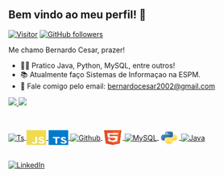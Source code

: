 <h2> Bem vindo ao meu perfil! 🤠 </h2>

[![Visitor](https://visitor-badge.laobi.icu/badge?page_id=BernardoCesar.BernardoCesar)](https://github.com/BernardoCesar) [![GitHub followers](https://img.shields.io/github/followers/BernardoCesar.svg?style=social&label=Follow)](https://github.com/BernardoCesar?tab=followers)

Me chamo Bernardo Cesar, prazer! 

- 👨‍💻 Pratico Java, Python, MySQL, entre outros!
- 📚 Atualmente faço Sistemas de Informaçao na ESPM.
- 📩 Fale comigo pelo email: [bernardocesar2002@gmail.com](mailto:bernardocesar2002@gmail.com)

<div>
  <a href="https://github.com/BernardoCesar">
  <img height="180em" src="https://github-readme-stats.vercel.app/api?username=BernardoCesar&show_icons=true&theme=algolia&include_all_commits=true&count_private=true"/>
  <img height="180em" src="https://github-readme-stats.vercel.app/api/top-langs/?username=BernardoCesar&layout=compact&langs_count=7&theme=algolia"/>
</div>

##

</div>
<div style="display: inline_block"><br>
  <img align="center" alt="Ts" height="30" width="40" src="https://cdn.jsdelivr.net/gh/devicons/devicon/icons/vscode/vscode-original.svg">
  <img align="center" alt="Js" height="30" width="40" src="https://raw.githubusercontent.com/devicons/devicon/master/icons/javascript/javascript-plain.svg">
  <img align="center" alt="Ts" height="30" width="40" src="https://raw.githubusercontent.com/devicons/devicon/master/icons/typescript/typescript-plain.svg">
  <img align="center" alt="Github" height="30" width="40" src="https://cdn.jsdelivr.net/gh/devicons/devicon/icons/github/github-original.svg">
  <img align="center" alt="HTML" height="30" width="40" src="https://raw.githubusercontent.com/devicons/devicon/master/icons/html5/html5-original.svg">
  <img align="center" alt="MySQL" height="30" width="40" src="https://cdn.jsdelivr.net/gh/devicons/devicon/icons/mysql/mysql-original-wordmark.svg">
  <img align="center" alt="Rafa-Python" height="30" width="40" src="https://raw.githubusercontent.com/devicons/devicon/master/icons/python/python-original.svg">
  <img align="center" alt="Java" height="30" width="40" src="https://cdn.jsdelivr.net/gh/devicons/devicon/icons/java/java-original.svg">
 
</div>
</br>

<a href="https://www.linkedin.com/in/bernardocesarfigueiredo">![LinkedIn](https://img.shields.io/badge/LinkedIn-0077B5?style=for-the-badge&logo=linkedin&logoColor=white)</a>
